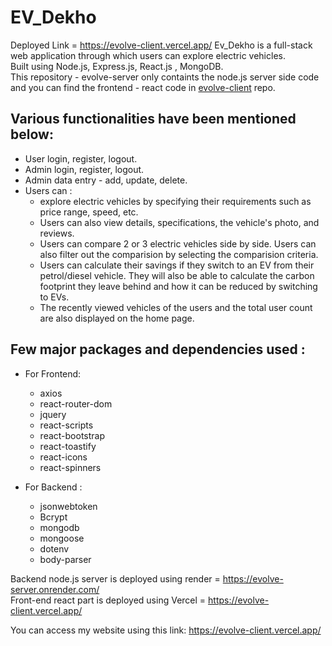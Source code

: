 # EV_Dekho
Deployed Link = https://evolve-client.vercel.app/ 
Ev_Dekho is a full-stack web application through which users can explore electric vehicles. <br>
Built using Node.js, Express.js, React.js , MongoDB. <br>
This repository - evolve-server only containts the node.js server side code and you can find the frontend - react code in <a href="https://github.com/sammedcjain/evolve-client">evolve-client</a> repo.

## Various functionalities have been mentioned below:

- User login, register, logout.
- Admin login, register, logout.
- Admin data entry - add, update, delete.
- Users can :
  - explore electric vehicles by specifying their requirements such as price range, speed, etc.
  - Users can also view details, specifications, the vehicle's photo, and reviews.
  - Users can compare 2 or 3 electric vehicles side by side. Users can also filter out the comparision by selecting the comparision criteria.
  - Users can calculate their savings if they switch to an EV from their petrol/diesel vehicle. They will also be able to calculate the carbon footprint they leave behind and how it can be reduced by switching to EVs.
  - The recently viewed vehicles of the users and the total user count are also displayed on the home page.

## Few major packages and dependencies used :

- For Frontend:

  - axios
  - react-router-dom
  - jquery
  - react-scripts
  - react-bootstrap
  - react-toastify
  - react-icons
  - react-spinners

- For Backend :

  - jsonwebtoken
  - Bcrypt
  - mongodb
  - mongoose
  - dotenv
  - body-parser

Backend node.js server is deployed using render = https://evolve-server.onrender.com/ <br>
Front-end react part is deployed using Vercel = https://evolve-client.vercel.app/ 

You can access my website using this link: https://evolve-client.vercel.app/
